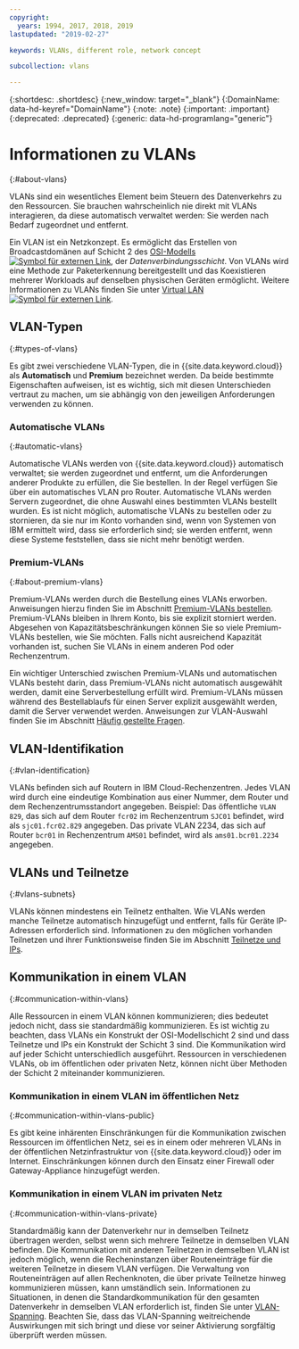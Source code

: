 ```yaml
---
copyright:
  years: 1994, 2017, 2018, 2019
lastupdated: "2019-02-27"

keywords: VLANs, different role, network concept

subcollection: vlans

---
```


{:shortdesc: .shortdesc}
{:new_window: target="_blank"}
{:DomainName: data-hd-keyref="DomainName"}
{:note: .note}
{:important: .important}
{:deprecated: .deprecated}
{:generic: data-hd-programlang="generic"}

# Informationen zu VLANs
{:#about-vlans}

VLANs sind ein wesentliches Element beim Steuern des Datenverkehrs zu den Ressourcen. Sie brauchen wahrscheinlich nie direkt mit VLANs interagieren, da diese automatisch verwaltet werden: Sie werden nach Bedarf zugeordnet und entfernt.

Ein VLAN ist ein Netzkonzept. Es ermöglicht das Erstellen von Broadcastdomänen auf Schicht 2 des [OSI-Modells ![Symbol für externen Link](../../icons/launch-glyph.svg "Symbol für externen Link")](https://en.wikipedia.org/wiki/OSI_model), der _Datenverbindungsschicht_. Von VLANs wird eine Methode zur Paketerkennung bereitgestellt und das Koexistieren mehrerer Workloads auf denselben physischen Geräten ermöglicht. Weitere Informationen zu VLANs finden Sie unter [Virtual LAN ![Symbol für externen Link](../../icons/launch-glyph.svg "Symbol für externen Link")](https://en.wikipedia.org/wiki/Virtual_LAN).

## VLAN-Typen
{:#types-of-vlans}

Es gibt zwei verschiedene VLAN-Typen, die in {{site.data.keyword.cloud}} als **Automatisch** und **Premium** bezeichnet werden. Da beide bestimmte Eigenschaften aufweisen, ist es wichtig, sich mit diesen Unterschieden vertraut zu machen, um sie abhängig von den jeweiligen Anforderungen verwenden zu können. 

### Automatische VLANs
{:#automatic-vlans}

Automatische VLANs werden von {{site.data.keyword.cloud}} automatisch verwaltet; sie werden zugeordnet und entfernt, um die Anforderungen anderer Produkte zu erfüllen, die Sie bestellen. In der Regel verfügen Sie über ein automatisches VLAN pro Router. Automatische VLANs werden Servern zugeordnet, die ohne Auswahl eines bestimmten VLANs bestellt wurden. Es ist nicht möglich, automatische VLANs zu bestellen oder zu stornieren, da sie nur im Konto vorhanden sind, wenn von Systemen von IBM ermittelt wird, dass sie erforderlich sind; sie werden entfernt, wenn diese Systeme feststellen, dass sie nicht mehr benötigt werden.

### Premium-VLANs
{:#about-premium-vlans}

Premium-VLANs werden durch die Bestellung eines VLANs erworben. Anweisungen hierzu finden Sie im Abschnitt [Premium-VLANs bestellen](/docs/infrastructure/vlans?topic=vlans-ordering-premium-vlans). Premium-VLANs bleiben in Ihrem Konto, bis sie explizit storniert werden. Abgesehen von Kapazitätsbeschränkungen können Sie so viele Premium-VLANs bestellen, wie Sie möchten. Falls nicht ausreichend Kapazität vorhanden ist, suchen Sie VLANs in einem anderen Pod oder Rechenzentrum.

Ein wichtiger Unterschied zwischen Premium-VLANs und automatischen VLANs besteht darin, dass Premium-VLANs nicht automatisch ausgewählt werden, damit eine Serverbestellung erfüllt wird. Premium-VLANs müssen während des Bestellablaufs für einen Server explizit ausgewählt werden, damit die Server verwendet werden. Anweisungen zur VLAN-Auswahl finden Sie im Abschnitt [Häufig gestellte Fragen](/docs/infrastructure/vlans?topic=vlans-faqs#is-there-a-way-to-specify-which-vlan-i-want-to-use-for-my-device-when-i-order-it-).


## VLAN-Identifikation
{:#vlan-identification}

VLANs befinden sich auf Routern in IBM Cloud-Rechenzentren. Jedes VLAN wird durch eine eindeutige Kombination aus einer Nummer, dem Router und dem Rechenzentrumsstandort angegeben. Beispiel: Das öffentliche `VLAN 829`, das sich auf dem Router `fcr02` im Rechenzentrum `SJC01` befindet, wird als `sjc01.fcr02.829` angegeben. Das private VLAN 2234, das sich auf Router `bcr01` in Rechenzentrum `AMS01` befindet, wird als `ams01.bcr01.2234` angegeben.


## VLANs und Teilnetze
{:#vlans-subnets}

VLANs können mindestens ein Teilnetz enthalten. Wie VLANs werden manche Teilnetze automatisch hinzugefügt und entfernt, falls für Geräte IP-Adressen erforderlich sind. Informationen zu den möglichen vorhanden Teilnetzen und ihrer Funktionsweise finden Sie im Abschnitt [Teilnetze und IPs](/docs/infrastructure/subnets?topic=subnets-getting-started-subnets-ips).


## Kommunikation in einem VLAN
{:#communication-within-vlans}

Alle Ressourcen in einem VLAN können kommunizieren; dies bedeutet jedoch nicht, dass sie standardmäßig kommunizieren. Es ist wichtig zu beachten, dass VLANs ein Konstrukt der OSI-Modellschicht 2 sind und dass Teilnetze und IPs ein Konstrukt der Schicht 3 sind. Die Kommunikation wird auf jeder Schicht unterschiedlich ausgeführt. Ressourcen in verschiedenen VLANs, ob im öffentlichen oder privaten Netz, können nicht über Methoden der Schicht 2 miteinander kommunizieren.

### Kommunikation in einem VLAN im öffentlichen Netz
{:#communication-within-vlans-public}

Es gibt keine inhärenten Einschränkungen für die Kommunikation zwischen Ressourcen im öffentlichen Netz, sei es in einem oder mehreren VLANs in der öffentlichen Netzinfrastruktur von {{site.data.keyword.cloud}} oder im Internet. Einschränkungen können durch den Einsatz einer Firewall oder Gateway-Appliance hinzugefügt werden.

### Kommunikation in einem VLAN im privaten Netz
{:#communication-within-vlans-private}

Standardmäßig kann der Datenverkehr nur in demselben Teilnetz übertragen werden, selbst wenn sich mehrere Teilnetze in demselben VLAN befinden. Die Kommunikation mit anderen Teilnetzen in demselben VLAN ist jedoch möglich, wenn die Recheninstanzen über Routeneinträge für die weiteren Teilnetze in diesem VLAN verfügen. Die Verwaltung von Routeneinträgen auf allen Rechenknoten, die über private Teilnetze hinweg kommunizieren müssen, kann umständlich sein. Informationen zu Situationen, in denen die Standardkommunikation für den gesamten Datenverkehr in demselben VLAN erforderlich ist, finden Sie unter [VLAN-Spanning](/docs/infrastructure/vlans?topic=vlans-vlan-spanning). Beachten Sie, dass das VLAN-Spanning weitreichende Auswirkungen mit sich bringt und diese vor seiner Aktivierung sorgfältig überprüft werden müssen.

